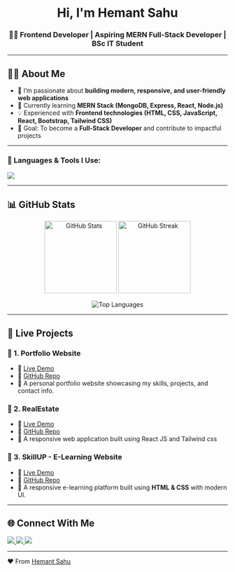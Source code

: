 
<h1 align="center">
  Hi, I'm Hemant Sahu
</h1>

<h3 align="center">🧑‍💻 Frontend Developer | Aspiring MERN Full-Stack Developer | BSc IT Student</h3>

---

## 🧑‍💻 About Me  
- 🚀 I’m passionate about **building modern, responsive, and user-friendly web applications**  
- 🌱 Currently learning **MERN Stack (MongoDB, Express, React, Node.js)**  
- 💡 Experienced with **Frontend technologies (HTML, CSS, JavaScript, React, Bootstrap, Tailwind CSS)**  
- 🎯 Goal: To become a **Full-Stack Developer** and contribute to impactful projects  

---


### 🚀 Languages & Tools I Use:
<p align="left">
  <img src="https://skillicons.dev/icons?i=html,css,js,react,bootstrap,tailwind,nodejs,express,mongodb,mysql,git,github,vscode" />
</p>

---

## 📊 GitHub Stats  

<p align="center">
  <img src="https://github-readme-stats.vercel.app/api?username=hemantsahu25&show_icons=true&theme=radical" alt="GitHub Stats" height="165"/>
  <img src="https://github-readme-streak-stats.herokuapp.com/?user=hemantsahu25&theme=radical" alt="GitHub Streak" height="165"/>
</p>

<p align="center">
  <img src="https://github-readme-stats.vercel.app/api/top-langs/?username=hemantsahu25&layout=compact&theme=radical" alt="Top Languages" />
</p>

---

## 🚀 Live Projects  

### 📌 1. Portfolio Website  
- 🔗 [Live Demo](https://hemantsahu25.github.io/Portfolio/)  
- 📂 [GitHub Repo](https://github.com/hemantsahu25/Portfolio)  
- 📝 A personal portfolio website showcasing my skills, projects, and contact info.  

### 📌 2. RealEstate  
- 🔗 [Live Demo](https://hemantsahu.netlify.app)  
- 📂 [GitHub Repo](https://github.com/hemantsahu25/RealEstate)  
- 📝 A responsive web application built using React JS and Tailwind css

### 📌 3. SkillUP - E-Learning Website  
- 🔗 [Live Demo](https://hemantsahu25.github.io/SkillUP/)  
- 📂 [GitHub Repo](https://github.com/hemantsahu25/SkillUP)  
- 📝 A responsive e-learning platform built using **HTML & CSS** with modern UI.  


---

## 🌐 Connect With Me  

<p align="left">
  <a href="https://www.linkedin.com/in/hemantsahu01/" target="_blank">
    <img src="https://img.shields.io/badge/LinkedIn-%230077B5.svg?&style=for-the-badge&logo=linkedin&logoColor=white" />
  </a>
  <a href="https://github.com/hemantsahu25" target="_blank">
    <img src="https://img.shields.io/badge/GitHub-%23121011.svg?&style=for-the-badge&logo=github&logoColor=white" />
  </a>
  <a href="mailto:hemantsahu8115@gmail.com" target="_blank">
    <img src="https://img.shields.io/badge/Gmail-D14836?&style=for-the-badge&logo=gmail&logoColor=white" />
  </a>
</p>

---

❤️ From [Hemant Sahu](https://github.com/hemantsahu25)
